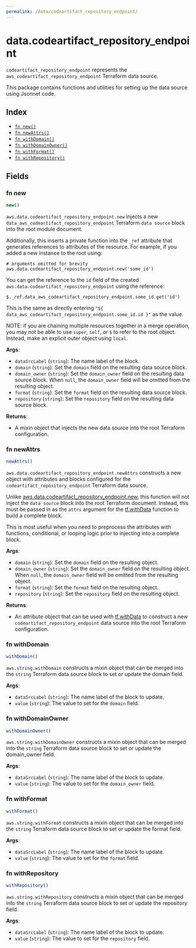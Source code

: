 ```yaml
---
permalink: /data/codeartifact_repository_endpoint/
---
```


# data.codeartifact_repository_endpoint

`codeartifact_repository_endpoint` represents the `aws_codeartifact_repository_endpoint` Terraform data source.



This package contains functions and utilities for setting up the data source using Jsonnet code.


## Index

* [`fn new()`](#fn-new)
* [`fn newAttrs()`](#fn-newattrs)
* [`fn withDomain()`](#fn-withdomain)
* [`fn withDomainOwner()`](#fn-withdomainowner)
* [`fn withFormat()`](#fn-withformat)
* [`fn withRepository()`](#fn-withrepository)

## Fields

### fn new

```ts
new()
```


`aws.data.codeartifact_repository_endpoint.new` injects a new `data_aws_codeartifact_repository_endpoint` Terraform `data source`
block into the root module document.

Additionally, this inserts a private function into the `_ref` attribute that generates references to attributes of the
resource. For example, if you added a new instance to the root using:

    # arguments omitted for brevity
    aws.data.codeartifact_repository_endpoint.new('some_id')

You can get the reference to the `id` field of the created `aws.data.codeartifact_repository_endpoint` using the reference:

    $._ref.data_aws_codeartifact_repository_endpoint.some_id.get('id')

This is the same as directly entering `"${ data_aws_codeartifact_repository_endpoint.some_id.id }"` as the value.

NOTE: if you are chaining multiple resources together in a merge operation, you may not be able to use `super`, `self`,
or `$` to refer to the root object. Instead, make an explicit outer object using `local`.

**Args**:
  - `dataSrcLabel` (`string`): The name label of the block.
  - `domain` (`string`): Set the `domain` field on the resulting data source block.
  - `domain_owner` (`string`): Set the `domain_owner` field on the resulting data source block. When `null`, the `domain_owner` field will be omitted from the resulting object.
  - `format` (`string`): Set the `format` field on the resulting data source block.
  - `repository` (`string`): Set the `repository` field on the resulting data source block.

**Returns**:
- A mixin object that injects the new data source into the root Terraform configuration.


### fn newAttrs

```ts
newAttrs()
```


`aws.data.codeartifact_repository_endpoint.newAttrs` constructs a new object with attributes and blocks configured for the `codeartifact_repository_endpoint`
Terraform data source.

Unlike [aws.data.codeartifact_repository_endpoint.new](#fn-new), this function will not inject the `data source`
block into the root Terraform document. Instead, this must be passed in as the `attrs` argument for the
[tf.withData](https://github.com/tf-libsonnet/core/tree/main/docs#fn-withdata) function to build a complete block.

This is most useful when you need to preprocess the attributes with functions, conditional, or looping logic prior to
injecting into a complete block.

**Args**:
  - `domain` (`string`): Set the `domain` field on the resulting object.
  - `domain_owner` (`string`): Set the `domain_owner` field on the resulting object. When `null`, the `domain_owner` field will be omitted from the resulting object.
  - `format` (`string`): Set the `format` field on the resulting object.
  - `repository` (`string`): Set the `repository` field on the resulting object.

**Returns**:
  - An attribute object that can be used with [tf.withData](https://github.com/tf-libsonnet/core/tree/main/docs#fn-withdata) to construct a new `codeartifact_repository_endpoint` data source into the root Terraform configuration.


### fn withDomain

```ts
withDomain()
```

`aws.string.withDomain` constructs a mixin object that can be merged into the `string`
Terraform data source block to set or update the domain field.



**Args**:
  - `dataSrcLabel` (`string`): The name label of the block to update.
  - `value` (`string`): The value to set for the `domain` field.


### fn withDomainOwner

```ts
withDomainOwner()
```

`aws.string.withDomainOwner` constructs a mixin object that can be merged into the `string`
Terraform data source block to set or update the domain_owner field.



**Args**:
  - `dataSrcLabel` (`string`): The name label of the block to update.
  - `value` (`string`): The value to set for the `domain_owner` field.


### fn withFormat

```ts
withFormat()
```

`aws.string.withFormat` constructs a mixin object that can be merged into the `string`
Terraform data source block to set or update the format field.



**Args**:
  - `dataSrcLabel` (`string`): The name label of the block to update.
  - `value` (`string`): The value to set for the `format` field.


### fn withRepository

```ts
withRepository()
```

`aws.string.withRepository` constructs a mixin object that can be merged into the `string`
Terraform data source block to set or update the repository field.



**Args**:
  - `dataSrcLabel` (`string`): The name label of the block to update.
  - `value` (`string`): The value to set for the `repository` field.
